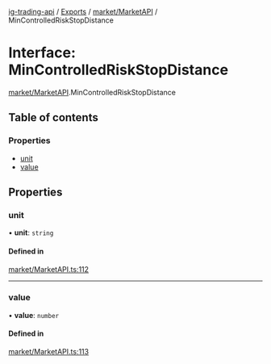 [ig-trading-api](../README.md) / [Exports](../modules.md) / [market/MarketAPI](../modules/market_MarketAPI.md) / MinControlledRiskStopDistance

# Interface: MinControlledRiskStopDistance

[market/MarketAPI](../modules/market_MarketAPI.md).MinControlledRiskStopDistance

## Table of contents

### Properties

- [unit](market_MarketAPI.MinControlledRiskStopDistance.md#unit)
- [value](market_MarketAPI.MinControlledRiskStopDistance.md#value)

## Properties

### unit

• **unit**: `string`

#### Defined in

[market/MarketAPI.ts:112](https://github.com/bennycode/ig-trading-api/blob/98182c7/src/market/MarketAPI.ts#L112)

---

### value

• **value**: `number`

#### Defined in

[market/MarketAPI.ts:113](https://github.com/bennycode/ig-trading-api/blob/98182c7/src/market/MarketAPI.ts#L113)
